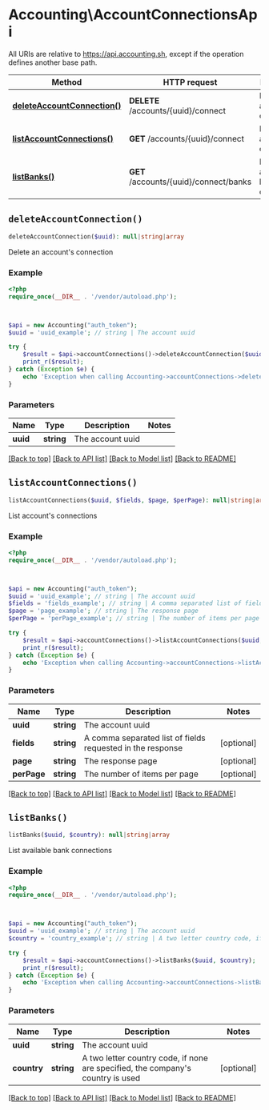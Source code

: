 # Accounting\AccountConnectionsApi

All URIs are relative to https://api.accounting.sh, except if the operation defines another base path.

| Method | HTTP request | Description |
| ------------- | ------------- | ------------- |
| [**deleteAccountConnection()**](AccountConnectionsApi.md#deleteAccountConnection) | **DELETE** /accounts/{uuid}/connect | Delete an account&#39;s connection |
| [**listAccountConnections()**](AccountConnectionsApi.md#listAccountConnections) | **GET** /accounts/{uuid}/connect | List account&#39;s connections |
| [**listBanks()**](AccountConnectionsApi.md#listBanks) | **GET** /accounts/{uuid}/connect/banks | List available bank connections |


## `deleteAccountConnection()`

```php
deleteAccountConnection($uuid): null|string|array
```

Delete an account's connection

### Example

```php
<?php
require_once(__DIR__ . '/vendor/autoload.php');



$api = new Accounting("auth_token");
$uuid = 'uuid_example'; // string | The account uuid

try {
    $result = $api->accountConnections()->deleteAccountConnection($uuid);
    print_r($result);
} catch (Exception $e) {
    echo 'Exception when calling Accounting->accountConnections->deleteAccountConnection: ', $e->getMessage(), PHP_EOL;
}
```

### Parameters

| Name | Type | Description  | Notes |
| ------------- | ------------- | ------------- | ------------- |
| **uuid** | **string**| The account uuid | |

[[Back to top]](#) [[Back to API list]](../../README.md#endpoints)
[[Back to Model list]](../../README.md#models)
[[Back to README]](../../README.md)

## `listAccountConnections()`

```php
listAccountConnections($uuid, $fields, $page, $perPage): null|string|array
```

List account's connections

### Example

```php
<?php
require_once(__DIR__ . '/vendor/autoload.php');



$api = new Accounting("auth_token");
$uuid = 'uuid_example'; // string | The account uuid
$fields = 'fields_example'; // string | A comma separated list of fields requested in the response
$page = 'page_example'; // string | The response page
$perPage = 'perPage_example'; // string | The number of items per page

try {
    $result = $api->accountConnections()->listAccountConnections($uuid, $fields, $page, $perPage);
    print_r($result);
} catch (Exception $e) {
    echo 'Exception when calling Accounting->accountConnections->listAccountConnections: ', $e->getMessage(), PHP_EOL;
}
```

### Parameters

| Name | Type | Description  | Notes |
| ------------- | ------------- | ------------- | ------------- |
| **uuid** | **string**| The account uuid | |
| **fields** | **string**| A comma separated list of fields requested in the response | [optional] |
| **page** | **string**| The response page | [optional] |
| **perPage** | **string**| The number of items per page | [optional] |

[[Back to top]](#) [[Back to API list]](../../README.md#endpoints)
[[Back to Model list]](../../README.md#models)
[[Back to README]](../../README.md)

## `listBanks()`

```php
listBanks($uuid, $country): null|string|array
```

List available bank connections

### Example

```php
<?php
require_once(__DIR__ . '/vendor/autoload.php');



$api = new Accounting("auth_token");
$uuid = 'uuid_example'; // string | The account uuid
$country = 'country_example'; // string | A two letter country code, if none are specified, the company's country is used

try {
    $result = $api->accountConnections()->listBanks($uuid, $country);
    print_r($result);
} catch (Exception $e) {
    echo 'Exception when calling Accounting->accountConnections->listBanks: ', $e->getMessage(), PHP_EOL;
}
```

### Parameters

| Name | Type | Description  | Notes |
| ------------- | ------------- | ------------- | ------------- |
| **uuid** | **string**| The account uuid | |
| **country** | **string**| A two letter country code, if none are specified, the company&#39;s country is used | [optional] |

[[Back to top]](#) [[Back to API list]](../../README.md#endpoints)
[[Back to Model list]](../../README.md#models)
[[Back to README]](../../README.md)
